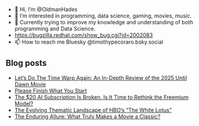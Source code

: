 - 👋 Hi, I’m @OldmanHades
- 👀 I’m interested in programming, data science, gaming, movies, music.
- 🌱 Currently trying to improve my knowledge and understanding of both programming and Data Science.
- https://bugzilla.redhat.com/show_bug.cgi?id=2002083
- 📫 How to reach me Bluesky @timothypecoraro.bsky.social


## Blog posts
<!-- BLOG-POST-LIST:START -->
- [Let’s Do The Time Warp Again: An In-Depth Review of the 2025 Until Dawn Movie](https://medium.com/@timothypecoraro/lets-do-the-time-warp-again-an-in-depth-review-of-the-2025-until-dawn-movie-e6c18d35c376?source=rss-5097f5c9b801------2)
- [Please Finish What You Start](https://medium.com/@timothypecoraro/please-finish-what-you-start-2f073aba8596?source=rss-5097f5c9b801------2)
- [The $20 AI Subscription Is Broken. Is It Time to Rethink the Freemium Model?](https://medium.com/@timothypecoraro/the-20-ai-subscription-is-broken-is-it-time-to-rethink-the-freemium-model-4bbb0f6b087e?source=rss-5097f5c9b801------2)
- [The Evolving Thematic Landscape of HBO’s “The White Lotus”](https://medium.com/@timothypecoraro/the-evolving-thematic-landscape-of-hbos-the-white-lotus-04782f099f4b?source=rss-5097f5c9b801------2)
- [The Enduring Allure: What Truly Makes a Movie a Classic?](https://medium.com/@timothypecoraro/the-enduring-allure-what-truly-makes-a-movie-a-classic-8f1f7194a796?source=rss-5097f5c9b801------2)
<!-- BLOG-POST-LIST:END -->
